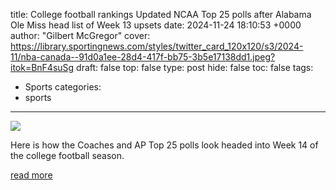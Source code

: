 title: College football rankings Updated NCAA Top 25 polls after Alabama Ole Miss head list of Week 13 upsets
date: 2024-11-24 18:10:53 +0000
author: "Gilbert McGregor"
cover: https://library.sportingnews.com/styles/twitter_card_120x120/s3/2024-11/nba-canada--91d0a1ee-28d4-417f-bb75-3b5e17138dd1.jpeg?itok=BnF4suSg
draft: false
top: false
type: post
hide: false
toc: false
tags:
  - Sports
categories:
  - sports
---

![](https://library.sportingnews.com/styles/twitter_card_120x120/s3/2024-11/nba-canada--91d0a1ee-28d4-417f-bb75-3b5e17138dd1.jpeg?itok=BnF4suSg)

Here is how the Coaches and AP Top 25 polls look headed into Week 14 of the college football season.

[read more](https://www.sportingnews.com/us/ncaa-football/news/college-football-rankings-ncaa-top-25-polls-week-13/8995f673e13aba73874780df)
